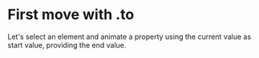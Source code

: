 # First move with .to

Let's select an element and animate a property using the current value as start value, providing the end value.